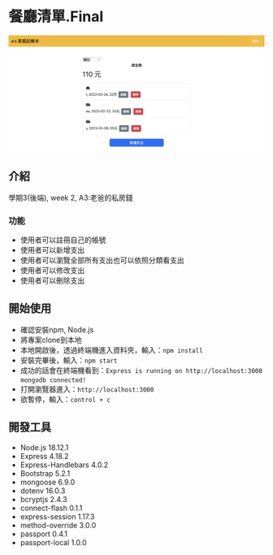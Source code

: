 # 餐廳清單.Final
![cover](cover.png)

## 介紹
學期3(後端), week 2, A3:老爸的私房錢

### 功能
* 使用者可以註冊自己的帳號
* 使用者可以新增支出
* 使用者可以瀏覽全部所有支出也可以依照分類看支出
* 使用者可以修改支出
* 使用者可以刪除支出


## 開始使用
* 確認安裝npm, Node.js
* 將專案clone到本地
* 本地開啟後，透過終端機進入資料夾，輸入：```npm install```
* 安裝完畢後，輸入：```npm start```
* 成功的話會在終端機看到：```Express is running on http://localhost:3000```
```mongodb connected!```
* 打開瀏覽器進入：```http://localhost:3000```
* 欲暫停，輸入：```control + c```

## 開發工具
* Node.js 18.12.1
* Express 4.18.2
* Express-Handlebars 4.0.2
* Bootstrap 5.2.1
* mongoose 6.9.0
* dotenv 16.0.3
* bcryptjs 2.4.3
* connect-flash 0.1.1
* express-session 1.17.3
* method-override 3.0.0
* passport 0.4.1
* passport-local 1.0.0